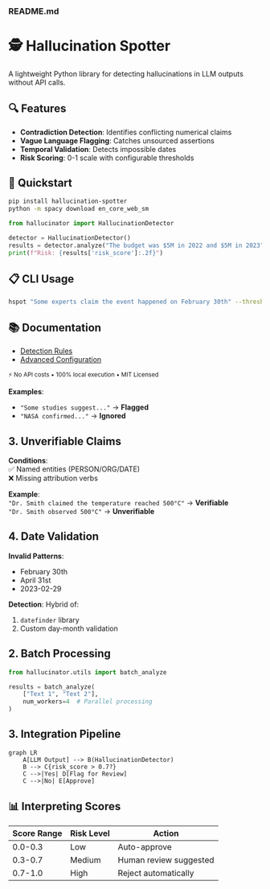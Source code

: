 
### **README.md**

# 🕵️ Hallucination Spotter

A lightweight Python library for detecting hallucinations in LLM outputs without API calls.

## 🔍 Features
- **Contradiction Detection**: Identifies conflicting numerical claims  
- **Vague Language Flagging**: Catches unsourced assertions  
- **Temporal Validation**: Detects impossible dates  
- **Risk Scoring**: 0-1 scale with configurable thresholds  

## 🚀 Quickstart
```bash
pip install hallucination-spotter
python -m spacy download en_core_web_sm
```

```python
from hallucinator import HallucinationDetector

detector = HallucinationDetector()
results = detector.analyze("The budget was $5M in 2022 and $5M in 2023")
print(f"Risk: {results['risk_score']:.2f}")
```

## 📋 CLI Usage
```bash
hspot "Some experts claim the event happened on February 30th" --threshold 0.7
```

## 📚 Documentation
- [Detection Rules](docs/detection_rules.md)  
- [Advanced Configuration](docs/quickstart.md)  

<sub>⚡ No API costs • 100% local execution • MIT Licensed</sub>

**Examples**:  
- `"Some studies suggest..."` → **Flagged**  
- `"NASA confirmed..."` → **Ignored**  

## 3. Unverifiable Claims
**Conditions**:  
✅ Named entities (PERSON/ORG/DATE)  
❌ Missing attribution verbs  

**Example**:  
`"Dr. Smith claimed the temperature reached 500°C"` → **Verifiable**  
`"Dr. Smith observed 500°C"` → **Unverifiable**  

## 4. Date Validation
**Invalid Patterns**:  
- February 30th  
- April 31st  
- 2023-02-29  

**Detection**: Hybrid of:  
1. `datefinder` library  
2. Custom day-month validation  

## 2. Batch Processing
```python
from hallucinator.utils import batch_analyze

results = batch_analyze(
    ["Text 1", "Text 2"],
    num_workers=4  # Parallel processing
)
```

## 3. Integration Pipeline
```mermaid
graph LR
    A[LLM Output] --> B(HallucinationDetector)
    B --> C{risk_score > 0.7?}
    C -->|Yes| D[Flag for Review]
    C -->|No| E[Approve]
```

## 📊 Interpreting Scores
| Score Range | Risk Level | Action |  
|------------|------------|--------|  
| 0.0-0.3    | Low        | Auto-approve |  
| 0.3-0.7    | Medium     | Human review suggested |  
| 0.7-1.0    | High       | Reject automatically |  


